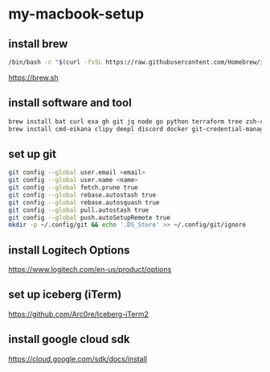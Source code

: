 # my-macbook-setup

## install brew

```sh
/bin/bash -c "$(curl -fsSL https://raw.githubusercontent.com/Homebrew/install/HEAD/install.sh)"
```

https://brew.sh

## install software and tool

```sh
brew install bat curl exa gh git jq node go python terraform tree zsh-completions
brew install cmd-eikana clipy deepl discord docker git-credential-manager google-chrome iterm2 notion slack sublime-text table-tool visual-studio-code zoom --cask
```

## set up git

```sh
git config --global user.email <email>
git config --global user.name <name>
git config --global fetch.prune true
git config --global rebase.autostash true
git config --global rebase.autosquash true
git config --global pull.autostash true
git config --global push.autoSetupRemote true
mkdir -p ~/.config/git && echo '.DS_Store' >> ~/.config/git/ignore
```

## install Logitech Options

https://www.logitech.com/en-us/product/options

## set up iceberg (iTerm)

https://github.com/Arc0re/Iceberg-iTerm2

## install google cloud sdk

https://cloud.google.com/sdk/docs/install

